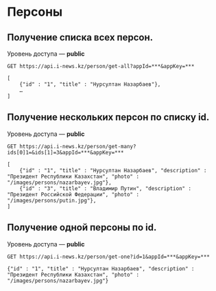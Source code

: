 Персоны
=======

Получение списка всех персон.
-----------------------------
Уровень доступа — **public**

```
GET https://api.i-news.kz/person/get-all?appId=***&appKey=***
```

```
[
    {"id" : "1", "title" : "Нурсултан Назарбаев"},
    …
]
```

Получение нескольких персон по списку id.
-----------------------------------------
Уровень доступа — **public**

```
GET https://api.i-news.kz/person/get-many?ids[0]1=&ids[1]=3&appId=***&appKey=***
```

```
[
    {"id" : "1", "title" : "Нурсултан Назарбаев", "description" : "Президент Республики Казахстан", "photo" : "/images/persons/nazarbayev.jpg"},
    {"id" : "3", "title" : "Владимир Путин", "description" : "Президент Российской Федерации", "photo" : "/images/persons/putin.jpg"},
]
```

Получение одной персоны по id.
-----------------------------
Уровень доступа — **public**

```
GET https://api.i-news.kz/person/get-one?id=1&appId=***&appKey=***
```

```
{"id" : "1", "title" : "Нурсултан Назарбаев", "description" : "Президент Республики Казахстан", "photo" : "/images/persons/nazarbayev.jpg"}
```